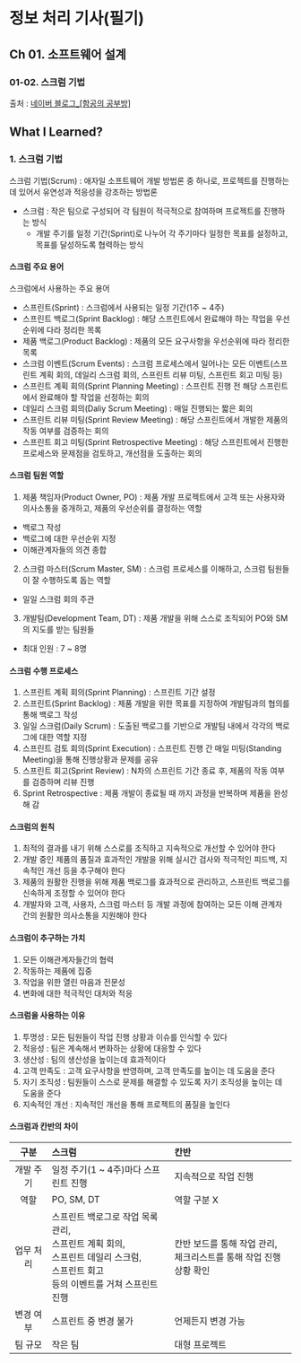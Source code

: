 # 정보 처리 기사(필기)
## Ch 01. 소프트웨어 설계 
### 01-02. 스크럼 기법 
출처 : [네이버 블로그_[함공의 공부방]](https://m.blog.naver.com/wook2124)

## What I Learned?
### 1. 스크럼 기법
스크럼 기법(Scrum) : 애자일 소프트웨어 개발 방법론 중 하나로, 프로젝트를 진행하는 데 있어서 유연성과 적응성을 강조하는 방법론
- 스크럼 : 작은 팀으로 구성되어 각 팀원이 적극적으로 참여하며 프로젝트를 진행하는 방식
    - 개발 주기를 일정 기간(Sprint)로 나누어 각 주기마다 일정한 목표를 설정하고, 목표를 달성하도록 협력하는 방식
#### 스크럼 주요 용어
스크럼에서 사용하는 주요 용어
- 스프린트(Sprint) : 스크럼에서 사용되는 일정 기간(1주 ~ 4주)
- 스프린트 백로그(Sprint Backlog) : 해당 스프린트에서 완료해야 하는 작업을 우선순위에 다라 정리한 목록
- 제품 백로그(Product Backlog) : 제품의 모든 요구사항을 우선순위에 따라 정리한 목록
- 스크럼 이벤트(Scrum Events) : 스크럼 프로세스에서 일어나는 모든 이벤트(스프린트 계획 회의, 데일리 스크럼 회의, 스프린트 리뷰 미팅, 스프린트 회고 미팅 등)
- 스프린트 계획 회의(Sprint Planning Meeting) : 스프린트 진행 전 해당 스프린트에서 완료해야 할 작업을 선정하는 회의
- 데일리 스크럼 회의(Daliy Scrum Meeting) : 매일 진행되는 짧은 회의
- 스프린트 리뷰 미팅(Sprint Review Meeting) : 해당 스프린트에서 개발한 제품의 작동 여부를 검증하는 회의
- 스프린트 회고 미팅(Sprint Retrospective Meeting) : 해당 스프린트에서 진행한 프로세스와 문제점을 검토하고, 개선점을 도출하는 회의

#### 스크럼 팀원 역할
1. 제품 책임자(Product Owner, PO) : 제품 개발 프로젝트에서 고객 또는 사용자와 의사소통을 중개하고, 제품의 우선순위를 결정하는 역할
- 백로그 작성
- 백로그에 대한 우선순위 지정
- 이해관계자들의 의견 종합

2. 스크럼 마스터(Scrum Master, SM) : 스크럼 프로세스를 이해하고, 스크럼 팀원들이 잘 수행하도록 돕는 역할
- 일일 스크럼 회의 주관

3. 개발팀(Development Team, DT) : 제품 개발을 위해 스스로 조직되어 PO와 SM의 지도를 받는 팀원들
- 최대 인원 : 7 ~ 8명
#### 스크럼 수행 프로세스
1. 스프린트 계획 회의(Sprint Planning) : 스프린트 기간 설정
2. 스프린트(Sprint Backlog) : 제품 개발을 위한 목표를 지정하여 개발팀과의 협의를 통해 백로그 작성
3. 일일 스크럼(Daily Scrum) : 도출된 백로그를 기반으로 개발팀 내에서 각각의 백로그에 대한 역할 지정
4. 스프린트 검토 회의(Sprint Execution) : 스프린트 진행 간 매일 미팅(Standing Meeting)을 통해 진행상황과 문제를 공유
5. 스프린트 회고(Sprint Review) : N차의 스프린트 기간 종료 후, 제품의 작동 여부를 검증하며 리뷰 진행
6. Sprint Retrospective : 제품 개발이 종료될 때 까지 과정을 반복하며 제품을 완성해 감

#### 스크럼의 원칙
1. 최적의 결과를 내기 위해 스스로를 조직하고 지속적으로 개선할 수 있어야 한다
2. 개발 중인 제품의 품질과 효과적인 개발을 위해 실시간 검사와 적극적인 피드백, 지속적인 개선 등을 추구해야 한다
3. 제품의 원활한 진행을 위해 제품 백로그를 효과적으로 관리하고, 스프린트 백로그를 신속하게 조정할 수 있어야 한다
4. 개발자와 고객, 사용자, 스크럼 마스터 등 개발 과정에 참여하는 모든 이해 관계자 간의 원활한 의사소통을 지원해야 한다

#### 스크럼이 추구하는 가치
1. 모든 이해관계자들간의 협력
2. 작동하는 제품에 집중
3. 작업을 위한 열린 마음과 전문성
4. 변화에 대한 적극적인 대처와 적응

#### 스크럼을 사용하는 이유
1. 투명성 : 모든 팀원들이 작업 진행 상황과 이슈를 인식할 수 있다
2. 적응성 : 팀은 계속해서 변화하는 상황에 대응할 수 있다
3. 생산성 : 팀의 생산성을 높이는데 효과적이다
4. 고객 만족도 : 고객 요구사항을 반영하며, 고객 만족도를 높이는 데 도움을 준다
5. 자기 조직성 : 팀원들이 스스로 문제를 해결할 수 있도록 자기 조직성을 높이는 데 도움을 준다
6. 지속적인 개선 : 지속적인 개선을 통해 프로젝트의 품질을 높인다

#### 스크럼과 칸반의 차이
| 구분 | 스크럼 | 칸반 |
| :-: | :- | :- |
| 개발 주기 | 일정 주기(1 ~ 4주)마다 스프린트 진행 | 지속적으로 작업 진행 |
| 역할 | PO, SM, DT | 역할 구분 X |
| 업무 처리 | 스프린트 백로그로 작업 목록 관리,<br> 스프린트 계획 회의,<br> 스프린트 데일리 스크럼,<br> 스프린트 회고<br> 등의 이벤트를 거쳐 스프린트 진행 | 칸반 보드를 통해 작업 관리,<br> 체크리스트를 통해 작업 진행 상황 확인 |
| 변경 여부 | 스프린트 중 변경 불가 | 언제든지 변경 가능 |
| 팀 규모 | 작은 팀 | 대형 프로젝트 |
